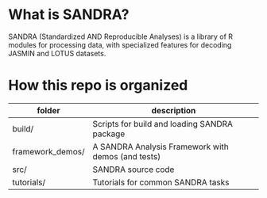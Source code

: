 # What is SANDRA?
SANDRA (Standardized AND Reproducible Analyses) is a library of R modules for processing data, with specialized features for decoding JASMIN and LOTUS datasets.

# How this repo is organized
folder | description
------ | -----------
build/ | Scripts for build and loading SANDRA package
framework_demos/ | A SANDRA Analysis Framework with demos (and tests)
src/ | SANDRA source code
tutorials/ | Tutorials for common SANDRA tasks